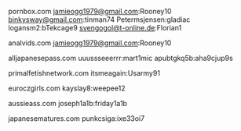 pornbox.com
jamieogg1979@gmail.com:Rooney10
binkysway@gmail.com:tinman74
Petermsjensen:gladiac
logansm2:bTekcage9
svengogol@t-online.de:Florian1

analvids.com
jamieogg1979@gmail.com:Rooney10
 
alljapanesepass.com
uuussseeerrr:mart1mic
apubtgkq5b:aha9cjup9s
 
primalfetishnetwork.com
itsmeagain:Usarmy91

euroczgirls.com
kayslay8:weepee12

aussieass.com
joseph1a1b:friday1a1b

japanesematures.com
punkcsiga:ixe33oi7
